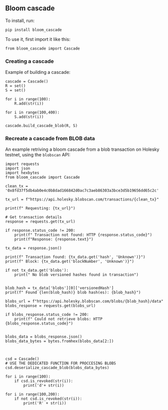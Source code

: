## Bloom cascade

To install, run:
```
pip install bloom_cascade
```
To use it, first import it like this:
```
from bloom_cascade import Cascade
```
  
### Creating a cascade
Example of building a cascade:
```
cascade = Cascade()
R = set()
S = set()

for i in range(100):
    R.add(str(i))

for i in range(100,400):
    S.add(str(i))
  
cascade.build_cascade_blob(R, S) 
```

### Recreate a cascade from BLOB data
An example retriving a bloom cascade from a blob transaction on Holesky testnet, using the ```blobscan``` API:
```
import requests
import json
import hexbytes
from bloom_cascade import Cascade

clean_tx = '0x8fd37f5db4ab0e4c0b8dad166842d0ac7c3aeb86303a3bce3d5b19656dd65c2c'

tx_url = f"https://api.holesky.blobscan.com/transactions/{clean_tx}"
        
print(f" Requesting: {tx_url}")

# Get transaction details
response = requests.get(tx_url)

if response.status_code != 200:
    print(f" Transaction not found: HTTP {response.status_code}")
    print(f"Response: {response.text}")

tx_data = response.json()

print(f" Transaction found: {tx_data.get('hash', 'Unknown')}")
print(f" Block: {tx_data.get('blockNumber', 'Unknown')}")

if not tx_data.get('blobs'):
    print(" No blob versioned hashes found in transaction")


blob_hash = tx_data['blobs'][0]['versionedHash']
print(f" Found {len(blob_hash)} blob hash(es): {blob_hash}")

blobs_url = f"https://api.holesky.blobscan.com/blobs/{blob_hash}/data"
blobs_response = requests.get(blobs_url)

if blobs_response.status_code != 200:
    print(f" Could not retrieve blobs: HTTP {blobs_response.status_code}")


blobs_data = blobs_response.json()
blobs_data_bytes = bytes.fromhex(blobs_data[2:])



csd = Cascade()
# USE THE DEDICATED FUNCTION FOR PROCCESING BLOBS
csd.deserialize_cascade_blob(blobs_data_bytes)

for i in range(100):
    if csd.is_revoked(str(i)):
        print('d'+ str(i))

for i in range(100,200):
    if not csd.is_revoked(str(i)):
        print('R' + str(i))
```